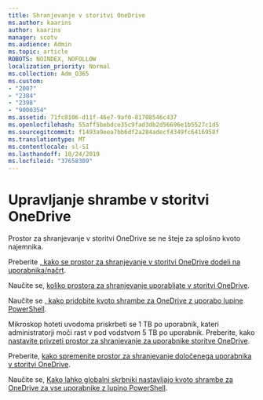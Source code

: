 ```yaml
---
title: Shranjevanje v storitvi OneDrive
ms.author: kaarins
author: kaarins
manager: scotv
ms.audience: Admin
ms.topic: article
ROBOTS: NOINDEX, NOFOLLOW
localization_priority: Normal
ms.collection: Adm_O365
ms.custom:
- "2007"
- "2384"
- "2398"
- "9000354"
ms.assetid: 71fc8106-d11f-46e7-9af0-81708546c437
ms.openlocfilehash: 55aff5bebdce35c9fad3db2d56696e1b5527c1d5
ms.sourcegitcommit: f1493a9eea7bb6df2a284adecf4349fc6416958f
ms.translationtype: MT
ms.contentlocale: sl-SI
ms.lasthandoff: 10/24/2019
ms.locfileid: "37658309"
---
```

# <a name="manage-your-onedrive-storage"></a>Upravljanje shrambe v storitvi OneDrive

Prostor za shranjevanje v storitvi OneDrive se ne šteje za splošno kvoto najemnika. 

Preberite [, kako se prostor za shranjevanje v storitvi OneDrive dodeli na uporabnika/načrt](https://docs.microsoft.com/office365/servicedescriptions/onedrive-for-business-service-description?redirectedfrom=MSDN#storage-space-per-user).

Naučite se, [koliko prostora za shranjevanje uporabljate v storitvi OneDrive](https://support.office.com/article/manage-your-onedrive-for-business-storage-31519161-059c-4764-b6f8-f5cd29f7fe68).

Naučite se [, kako pridobite kvoto shrambe za OneDrive z uporabo lupine PowerShell](https://gallery.technet.microsoft.com/scriptcenter/OneDrive-for-Business-0cb45614).

Mikroskop hoteti uvodoma priskrbeti se 1 TB po uporabnik, kateri administratorji moči rast v pod vodstvom 5 TB po uporabnik. Preberite, kako [nastavite privzeti prostor za shranjevanje za uporabnike storitve OneDrive](https://docs.microsoft.com/onedrive/set-default-storage-space).

Preberite, [kako spremenite prostor za shranjevanje določenega uporabnika v storitvi OneDrive](https://docs.microsoft.com/onedrive/change-user-storage).

Naučite se, [Kako lahko globalni skrbniki nastavljajo kvoto shrambe za OneDrive za vse uporabnike z lupino PowerShell](https://gallery.technet.microsoft.com/office/How-to-set-OneDrive-for-8b61365b).
  